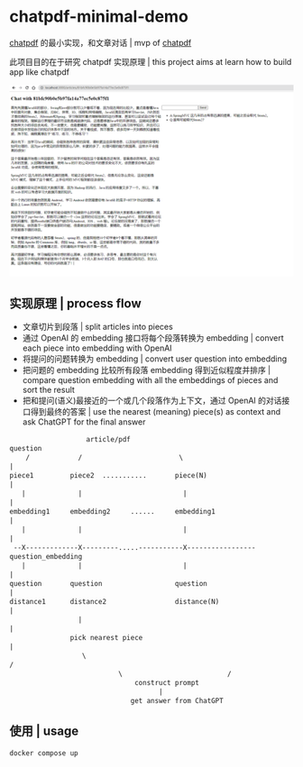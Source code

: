 # chatpdf-minimal-demo

[chatpdf](https://www.chatpdf.com/) 的最小实现，和文章对话 | mvp of [chatpdf](https://www.chatpdf.com/)

此项目目的在于研究 chatpdf 实现原理 | this project aims at learn how to build app like chatpdf

![screenshot](./screenshoot.png)

## 实现原理 | process flow

- 文章切片到段落 | split articles into pieces
- 通过 OpenAI 的 embedding 接口将每个段落转换为 embedding | convert each piece into embedding with OpenAI
- 将提问的问题转换为 embedding | convert user question into embedding
- 把问题的 embedding 比较所有段落 embedding 得到近似程度并排序 | compare question embedding with all the embeddings of pieces and sort the result
- 把和提问(语义)最接近的一个或几个段落作为上下文，通过 OpenAI 的对话接口得到最终的答案 | use the nearest (meaning) piece(s) as context and ask ChatGPT for the final answer

```
                   article/pdf                                    question
    /            /                        \                           |
piece1         piece2  ...........       piece(N)                     |
   |             |                         |                          |
embedding1     embedding2     ......     embedding1                   |
   |             |                         |                          |
 --X-------------X---------.....-----------X-----------------   question_embedding  
   |             |                         |                          |
question       question                  question                     |
distance1      distance2                 distance(N)                  |
                 |                                                    |
               pick nearest piece                                     |
                  \                                                   /
                           \                          /
                               construct prompt
                                     |
                              get answer from ChatGPT
```

## 使用 | usage

```
docker compose up
```